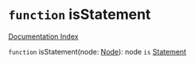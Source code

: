 # `function` isStatement

[Documentation Index](../README.md)

`function` isStatement(node: [Node](../interface.Node/README.md)): node `is` [Statement](../interface.Statement/README.md)

